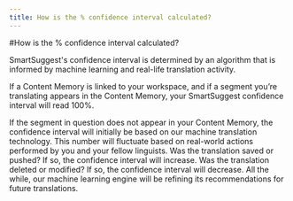 ```yaml
---
title: How is the % confidence interval calculated?
---
```


#How is the % confidence interval calculated?

SmartSuggest's confidence interval is determined by an algorithm that is informed by machine learning and real-life translation activity.

If a Content Memory is linked to your workspace, and if a segment you’re translating appears in the Content Memory, your SmartSuggest confidence interval will read 100%.

If the segment in question does not appear in your Content Memory, the confidence interval will initially be based on our machine translation technology. This number will fluctuate based on real-world actions performed by you and your fellow linguists. Was the translation saved or pushed? If so, the confidence interval will increase. Was the translation deleted or modified? If so, the confidence interval will decrease. All the while, our machine learning engine will be refining its recommendations for future translations.


